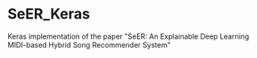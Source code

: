 # SeER_Keras
Keras implementation of the paper "SeER: An Explainable Deep Learning MIDI-based Hybrid Song Recommender System"
